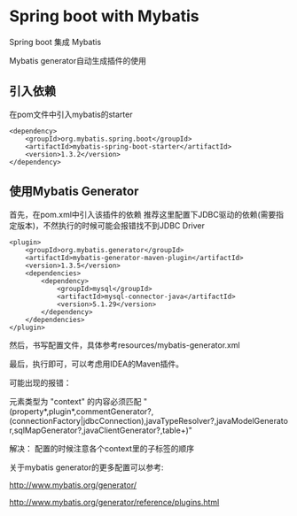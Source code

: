 # Spring boot with Mybatis

Spring boot 集成 Mybatis

Mybatis generator自动生成插件的使用

## 引入依赖
在pom文件中引入mybatis的starter
```
<dependency>
    <groupId>org.mybatis.spring.boot</groupId>
    <artifactId>mybatis-spring-boot-starter</artifactId>
    <version>1.3.2</version>
</dependency>
```

## 使用Mybatis Generator
首先，在pom.xml中引入该插件的依赖
推荐这里配置下JDBC驱动的依赖(需要指定版本)，不然执行的时候可能会报错找不到JDBC Driver
```
<plugin>
    <groupId>org.mybatis.generator</groupId>
    <artifactId>mybatis-generator-maven-plugin</artifactId>
    <version>1.3.5</version>
    <dependencies>
        <dependency>
            <groupId>mysql</groupId>
            <artifactId>mysql-connector-java</artifactId>
            <version>5.1.29</version>
        </dependency>
    </dependencies>
</plugin>
```

然后，书写配置文件，具体参考resources/mybatis-generator.xml

最后，执行即可，可以考虑用IDEA的Maven插件。

可能出现的报错：

元素类型为 "context" 的内容必须匹配 "(property*,plugin*,commentGenerator?,(connectionFactory|jdbcConnection),javaTypeResolver?,javaModelGenerator,sqlMapGenerator?,javaClientGenerator?,table+)"

解决：
配置的时候注意各个context里的子标签的顺序

关于mybatis generator的更多配置可以参考: 

http://www.mybatis.org/generator/

http://www.mybatis.org/generator/reference/plugins.html

